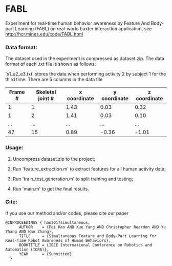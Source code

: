 # FABL
Experiment for real-time human behavior awareness by Feature And Body-part Learning (FABL) on real-world baxter interaction application, see
http://hcr.mines.edu/code/FABL.html

### Data format:
The dataset used in the experiment is compressed as dataset.zip. The data format of each .txt file is shown as follows:

's1_a2_e3.txt' stores the data when performing activity 2 by subject 1 for the third time. There are 5 columns in the data file

|     Frame \#  | Skeletal joint \# |     x coordinate      |     y coordinate      |     z coordinate      |    
| ------------- | -------------     |     -------------     |     -------------     |     -------------     |
|     1         |     1             |     1.43              |     0.03              |     0.32              |
|     1         |     2             |     1.41              |     0.03              |     0.10              |
|     ...       |     ...           |     ...               |     ...               |     ...               |
|     47        |     15            |     0.89              |     -0.36             |     -1.01             |


### Usage:

1. Uncompress dataset.zip to the project;

2. Run 'feature_extraction.m' to extract features for all human activity data;

3. Run 'train_test_generation.m' to split training and testing;

4. Run 'main.m' to get the final results.

### Cite:
If you use our method and/or codes, please cite our paper
```
@INPROCEEDINGS { han2017simultaneous,
      AUTHOR    = {Fei Han AND Xue Yang AND Christopher Reardon AND Yu Zhang AND Hao Zhang},
      TITLE     = {Simultaneous Feature and Body-Part Learning for Real-Time Robot Awareness of Human Behaviors},
      BOOKTITLE = {IEEE International Conference on Robotics and Automation (ICRA)},
      YEAR      = {Submitted}
  }
```
